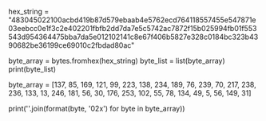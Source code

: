 hex_string = "483045022100acbd419b87d579ebaab4e5762ecd764118557455e547871e03eebcc0e1f3c2e402201fbfb2dd7da7e5c5742ac7872f15b025994fb01f553543d954364475bba7da5e012102141c8e67f406b5827e328c0184bc323b4390682be36199ce69010c2fbdad80ac"

byte_array = bytes.fromhex(hex_string)
byte_list = list(byte_array)
print(byte_list)

byte_array = [137, 85, 169, 121, 99, 223, 138, 234, 189, 76, 239, 70, 217, 238, 236, 133, 13, 246, 181, 56, 30, 176, 253, 102, 55, 78, 134, 49, 5, 56, 149, 31]

print(''.join(format(byte, '02x') for byte in byte_array))
